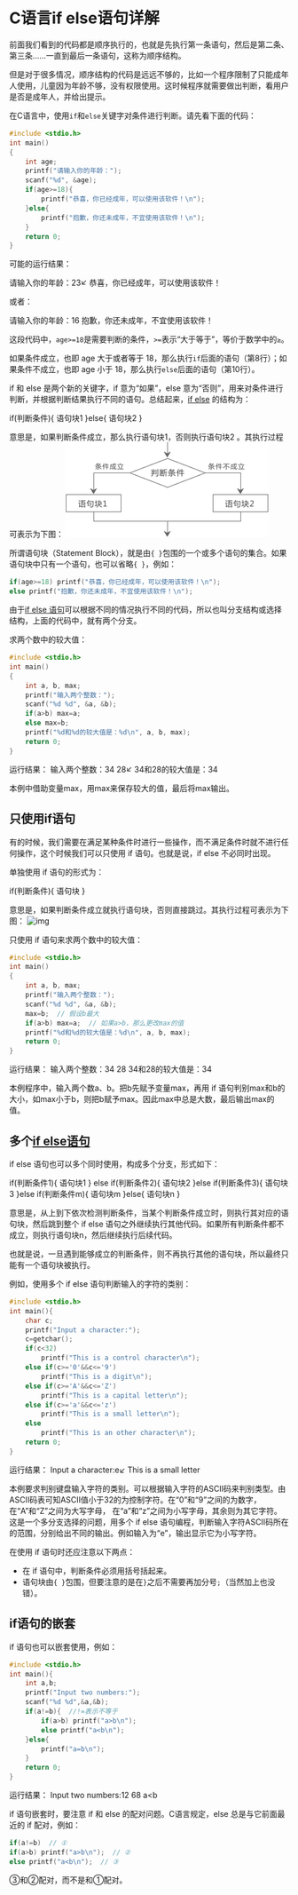 # C语言if else语句详解

前面我们看到的代码都是顺序执行的，也就是先执行第一条语句，然后是第二条、第三条……一直到最后一条语句，这称为顺序结构。

但是对于很多情况，顺序结构的代码是远远不够的，比如一个程序限制了只能成年人使用，儿童因为年龄不够，没有权限使用。这时候程序就需要做出判断，看用户是否是成年人，并给出提示。

在C语言中，使用`if`和`else`关键字对条件进行判断。请先看下面的代码：

```c
#include <stdio.h>
int main()
{
    int age;
    printf("请输入你的年龄：");
    scanf("%d", &age);
    if(age>=18){
        printf("恭喜，你已经成年，可以使用该软件！\n");
    }else{
        printf("抱歉，你还未成年，不宜使用该软件！\n");
    }
    return 0;
}
```

可能的运行结果：

请输入你的年龄：23↙
恭喜，你已经成年，可以使用该软件！

或者：

请输入你的年龄：16
抱歉，你还未成年，不宜使用该软件！

这段代码中，`age>=18`是需要判断的条件，`>=`表示“大于等于”，等价于数学中的`≥`。

如果条件成立，也即 age 大于或者等于 18，那么执行`if`后面的语句（第8行）；如果条件不成立，也即 age 小于 18，那么执行`else`后面的语句（第10行）。

if 和 else 是两个新的关键字，if 意为“如果”，else 意为“否则”，用来对条件进行判断，并根据判断结果执行不同的语句。总结起来，[if else](http://c.biancheng.net/c/if_else/) 的结构为：

if(判断条件){
  语句块1
}else{
  语句块2
}

意思是，如果判断条件成立，那么执行语句块1，否则执行语句块2 。其执行过程可表示为下图：
![img](./images/1323063629-0.jpg)

所谓语句块（Statement Block），就是由`{ }`包围的一个或多个语句的集合。如果语句块中只有一个语句，也可以省略`{ }`，例如：

```c
if(age>=18) printf("恭喜，你已经成年，可以使用该软件！\n");
else printf("抱歉，你还未成年，不宜使用该软件！\n");
```


由于[if else 语句](http://c.biancheng.net/c/if_else/)可以根据不同的情况执行不同的代码，所以也叫分支结构或选择结构，上面的代码中，就有两个分支。

求两个数中的较大值：

```c
#include <stdio.h>
int main()
{
    int a, b, max;
    printf("输入两个整数：");
    scanf("%d %d", &a, &b);
    if(a>b) max=a;
    else max=b;
    printf("%d和%d的较大值是：%d\n", a, b, max);
    return 0;
}
```

运行结果：
输入两个整数：34 28↙
34和28的较大值是：34

本例中借助变量max，用max来保存较大的值，最后将max输出。

## 只使用if语句

有的时候，我们需要在满足某种条件时进行一些操作，而不满足条件时就不进行任何操作，这个时候我们可以只使用 if 语句。也就是说，if else 不必同时出现。

单独使用 if 语句的形式为：

if(判断条件){
  语句块
}

意思是，如果判断条件成立就执行语句块，否则直接跳过。其执行过程可表示为下图：
![img](http://c.biancheng.net/uploads/allimg/181228/1323062235-1.jpg)

只使用 if 语句来求两个数中的较大值：

```c
#include <stdio.h>
int main()
{
    int a, b, max;
    printf("输入两个整数：");
    scanf("%d %d", &a, &b);
    max=b;  // 假设b最大
    if(a>b) max=a;  // 如果a>b，那么更改max的值
    printf("%d和%d的较大值是：%d\n", a, b, max);
    return 0;
}
```

运行结果：
输入两个整数：34 28
34和28的较大值是：34

本例程序中，输入两个数a、b。把b先赋予变量max，再用 if 语句判别max和b的大小，如max小于b，则把b赋予max。因此max中总是大数，最后输出max的值。

## 多个[if else语句](http://c.biancheng.net/c/if_else/)

if else 语句也可以多个同时使用，构成多个分支，形式如下：

if(判断条件1){
  语句块1
} else if(判断条件2){
  语句块2
}else if(判断条件3){
  语句块3
}else if(判断条件m){
  语句块m
}else{
   语句块n
}

意思是，从上到下依次检测判断条件，当某个判断条件成立时，则执行其对应的语句块，然后跳到整个 if else 语句之外继续执行其他代码。如果所有判断条件都不成立，则执行语句块n，然后继续执行后续代码。

也就是说，一旦遇到能够成立的判断条件，则不再执行其他的语句块，所以最终只能有一个语句块被执行。

例如，使用多个 if else 语句判断输入的字符的类别：

```c
#include <stdio.h>
int main(){
    char c;
    printf("Input a character:");
    c=getchar();
    if(c<32)
        printf("This is a control character\n");
    else if(c>='0'&&c<='9')
        printf("This is a digit\n");
    else if(c>='A'&&c<='Z')
        printf("This is a capital letter\n");
    else if(c>='a'&&c<='z')
        printf("This is a small letter\n");
    else
        printf("This is an other character\n");
    return 0;
}
```

运行结果：
Input a character:e↙
This is a small letter

本例要求判别键盘输入字符的类别。可以根据输入字符的ASCII码来判别类型。由ASCII码表可知ASCII值小于32的为控制字符。在“0”和“9”之间的为数字，在“A”和“Z”之间为大写字母， 在“a”和“z”之间为小写字母，其余则为其它字符。这是一个多分支选择的问题，用多个 if else 语句编程，判断输入字符ASCII码所在的范围，分别给出不同的输出。例如输入为“e”，输出显示它为小写字符。

在使用 if 语句时还应注意以下两点：

- 在 if 语句中，判断条件必须用括号括起来。
- 语句块由`{ }`包围，但要注意的是在`}`之后不需要再加分号`;`（当然加上也没错）。

## if语句的嵌套

if 语句也可以嵌套使用，例如：

```c
#include <stdio.h>
int main(){
    int a,b;
    printf("Input two numbers:");
    scanf("%d %d",&a,&b);
    if(a!=b){  //!=表示不等于
        if(a>b) printf("a>b\n");
        else printf("a<b\n");
    }else{
        printf("a=b\n");
    }
    return 0;
}
```

运行结果：
Input two numbers:12 68
a<b

if 语句嵌套时，要注意 if 和 else 的配对问题。C语言规定，else 总是与它前面最近的 if 配对，例如：

```c
if(a!=b)  // ①
if(a>b) printf("a>b\n");  // ②
else printf("a<b\n");  // ③
```

③和②配对，而不是和①配对。